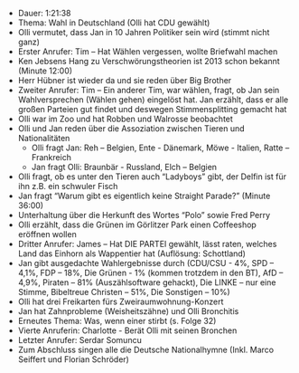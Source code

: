 - Dauer: 1:21:38  
- Thema: Wahl in Deutschland (Olli hat CDU gewählt)  
- Olli vermutet, dass Jan in 10 Jahren Politiker sein wird (stimmt nicht ganz)  
- Erster Anrufer: Tim – Hat Wählen vergessen, wollte Briefwahl machen  
- Ken Jebsens Hang zu Verschwörungstheorien ist 2013 schon bekannt (Minute 12:00)  
- Herr Hübner ist wieder da und sie reden über Big Brother  
- Zweiter Anrufer: Tim – Ein anderer Tim, war wählen, fragt, ob Jan sein Wahlversprechen (Wählen gehen) eingelöst hat. Jan erzählt, dass er alle großen Parteien gut findet und deswegen Stimmensplitting gemacht hat  
- Olli war im Zoo und hat Robben und Walrosse beobachtet  
- Olli und Jan reden über die Assoziation zwischen Tieren und Nationalitäten   
    - Olli fragt Jan: Reh – Belgien, Ente - Dänemark, Möwe - Italien, Ratte – Frankreich  
    - Jan fragt Olli: Braunbär - Russland, Elch – Belgien  
- Olli fragt, ob es unter den Tieren auch “Ladyboys” gibt, der Delfin ist für ihn z.B. ein schwuler Fisch  
- Jan fragt “Warum gibt es eigentlich keine Straight Parade?” (Minute 36:00)  
- Unterhaltung über die Herkunft des Wortes “Polo” sowie Fred Perry  
- Olli erzählt, dass die Grünen im Görlitzer Park einen Coffeeshop eröffnen wollen  
- Dritter Anrufer: James – Hat DIE PARTEI gewählt, lässt raten, welches Land das Einhorn als Wappentier hat (Auflösung: Schottland)  
- Jan gibt ausgedachte Wahlergebnisse durch (CDU/CSU - 4%, SPD – 4,1%, FDP – 18%, Die Grünen - 1% (kommen trotzdem in den BT), AfD – 4,9%, Piraten – 81% (Auszählsoftware gehackt), Die LINKE – nur eine Stimme, Bibeltreue Christen – 51%, Die Sonstigen – 10%)  
- Olli hat drei Freikarten fürs Zweiraumwohnung-Konzert  
- Jan hat Zahnprobleme (Weisheitszähne) und Olli Bronchitis  
- Erneutes Thema: Was, wenn einer stirbt (s. Folge 32)  
- Vierte Anruferin: Charlotte - Berät Olli mit seinen Bronchen  
- Letzter Anrufer: Serdar Somuncu  
- Zum Abschluss singen alle die Deutsche Nationalhymne (Inkl. Marco Seiffert und Florian Schröder)  
